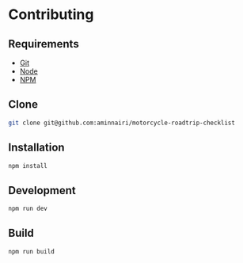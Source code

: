 # Contributing

## Requirements

- [Git](https://git-scm.com/)
- [Node](https://nodejs.org/en)
- [NPM](https://www.npmjs.com/)

## Clone

```bash
git clone git@github.com:aminnairi/motorcycle-roadtrip-checklist
```

## Installation

```bash
npm install
```

## Development

```bash
npm run dev
```

## Build

```bash
npm run build
```

